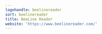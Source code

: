 ```yaml
---
logohandle: beelinereader
sort: beelinereader
title: BeeLine Reader
website: 'https://www.beelinereader.com/'
---
```

